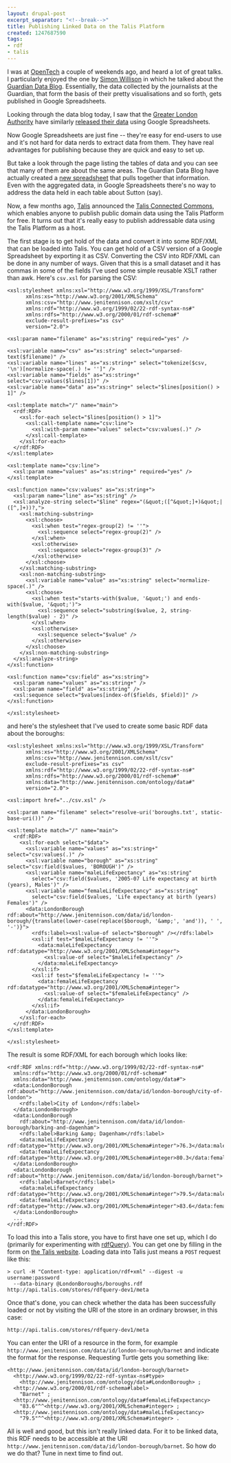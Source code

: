 ```yaml
---
layout: drupal-post
excerpt_separator: "<!--break-->"
title: Publishing Linked Data on the Talis Platform
created: 1247687590
tags:
- rdf
- talis
---
```

I was at [OpenTech](http://www.ukuug.org/events/opentech2009/) a couple of weekends ago, and heard a lot of great talks. I particularly enjoyed the one by [Simon Willison](http://simonwillison.net/) in which he talked about the [Guardian Data Blog](http://www.guardian.co.uk/news/datablog). Essentially, the data collected by the journalists at the Guardian, that form the basis of their pretty visualisations and so forth, gets published in Google Spreadsheets.

Looking through the data blog today, I saw that the [Greater London Authority](http://www.london.gov.uk/) have similarly [released their data](http://www.london.gov.uk/focusonlondon/datastore.jsp) using Google Spreadsheets.

Now Google Spreadsheets are just fine -- they're easy for end-users to use and it's not hard for data nerds to extract data from them. They have real advantages for publishing because they are quick and easy to set up.

But take a look through the page listing the tables of data and you can see that many of them are about the same areas. The Guardian Data Blog have actually created a [new spreadsheet](http://spreadsheets.google.com/ccc?key=t3bns85prAbiChLmFhlcB1Q) that pulls together that information. Even with the aggregated data, in Google Spreadsheets there's no way to address the data held in each table about Sutton (say).

Now, a few months ago, [Talis](http://www.talis.com/platform/) announced the [Talis Connected Commons](http://www.talis.com/platform/cc/), which enables anyone to publish public domain data using the Talis Platform for free. It turns out that it's really easy to publish addressable data using the Talis Platform as a host.

<!--break-->

The first stage is to get hold of the data and convert it into some RDF/XML that can be loaded into Talis. You can get hold of a CSV version of a Google Spreadsheet by exporting it as CSV. Converting the CSV into RDF/XML can be done in any number of ways. Given that this is a small dataset and it has commas in some of the fields I've used some simple reusable XSLT rather than awk. Here's `csv.xsl` for parsing the CSV:

    <xsl:stylesheet xmlns:xsl="http://www.w3.org/1999/XSL/Transform" 
          xmlns:xs="http://www.w3.org/2001/XMLSchema"
          xmlns:csv="http://www.jenitennison.com/xslt/csv"
          xmlns:rdf="http://www.w3.org/1999/02/22-rdf-syntax-ns#"
          xmlns:rdfs="http://www.w3.org/2000/01/rdf-schema#"
          exclude-result-prefixes="xs csv"
          version="2.0">
          
    <xsl:param name="filename" as="xs:string" required="yes" />
    
    <xsl:variable name="csv" as="xs:string" select="unparsed-text($filename)" />
    <xsl:variable name="lines" as="xs:string+" select="tokenize($csv, '\n')[normalize-space(.) != '']" />
    <xsl:variable name="fields" as="xs:string+" select="csv:values($lines[1])" />
    <xsl:variable name="data" as="xs:string+" select="$lines[position() > 1]" />
    
    <xsl:template match="/" name="main">
      <rdf:RDF>
        <xsl:for-each select="$lines[position() > 1]">
          <xsl:call-template name="csv:line">
            <xsl:with-param name="values" select="csv:values(.)" />
          </xsl:call-template>
        </xsl:for-each>
      </rdf:RDF>
    </xsl:template>
    
    <xsl:template name="csv:line">
      <xsl:param name="values" as="xs:string+" required="yes" />
    </xsl:template>
    
    <xsl:function name="csv:values" as="xs:string+">
      <xsl:param name="line" as="xs:string" />
      <xsl:analyze-string select="$line" regex="(&quot;([^&quot;]+)&quot;|([^,]+))?,">
        <xsl:matching-substring>
          <xsl:choose>
            <xsl:when test="regex-group(2) != ''">
              <xsl:sequence select="regex-group(2)" />
            </xsl:when>
            <xsl:otherwise>
              <xsl:sequence select="regex-group(3)" />
            </xsl:otherwise>
          </xsl:choose>
        </xsl:matching-substring>
        <xsl:non-matching-substring>
          <xsl:variable name="value" as="xs:string" select="normalize-space(.)" />
          <xsl:choose>
            <xsl:when test="starts-with($value, '&quot;') and ends-with($value, '&quot;')">
              <xsl:sequence select="substring($value, 2, string-length($value) - 2)" />
            </xsl:when>
            <xsl:otherwise>
              <xsl:sequence select="$value" />
            </xsl:otherwise>
          </xsl:choose>
        </xsl:non-matching-substring>
      </xsl:analyze-string>
    </xsl:function>
    
    <xsl:function name="csv:field" as="xs:string">
      <xsl:param name="values" as="xs:string+" />
      <xsl:param name="field" as="xs:string" />
      <xsl:sequence select="$values[index-of($fields, $field)]" />
    </xsl:function>
    
    </xsl:stylesheet>

and here's the stylesheet that I've used to create some basic RDF data about the boroughs:

    <xsl:stylesheet xmlns:xsl="http://www.w3.org/1999/XSL/Transform" 
          xmlns:xs="http://www.w3.org/2001/XMLSchema"
          xmlns:csv="http://www.jenitennison.com/xslt/csv"
          exclude-result-prefixes="xs csv"
          xmlns:rdf="http://www.w3.org/1999/02/22-rdf-syntax-ns#"
          xmlns:rdfs="http://www.w3.org/2000/01/rdf-schema#"
          xmlns:data="http://www.jenitennison.com/ontology/data#"
          version="2.0">
          
    <xsl:import href="../csv.xsl" />
    
    <xsl:param name="filename" select="resolve-uri('boroughs.txt', static-base-uri())" />
    
    <xsl:template match="/" name="main">
      <rdf:RDF>
        <xsl:for-each select="$data">
          <xsl:variable name="values" as="xs:string+" select="csv:values(.)" />
          <xsl:variable name="borough" as="xs:string" select="csv:field($values, 'BOROUGH')" />
          <xsl:variable name="maleLifeExpectancy" as="xs:string" 
            select="csv:field($values, '2005-07 Life expectancy at birth (years), Males')" />
          <xsl:variable name="femaleLifeExpectancy" as="xs:string" 
            select="csv:field($values, 'Life expectancy at birth (years) Females')" />
          <data:LondonBorough rdf:about="http://www.jenitennison.com/data/id/london-borough/{translate(lower-case(replace($borough, '&amp;', 'and')), ' ', '-')}">
            <rdfs:label><xsl:value-of select="$borough" /></rdfs:label>
            <xsl:if test="$maleLifeExpectancy != ''">
              <data:maleLifeExpectancy rdf:datatype="http://www.w3.org/2001/XMLSchema#integer">
                <xsl:value-of select="$maleLifeExpectancy" />
              </data:maleLifeExpectancy>
            </xsl:if>
            <xsl:if test="$femaleLifeExpectancy != ''">
              <data:femaleLifeExpectancy rdf:datatype="http://www.w3.org/2001/XMLSchema#integer">
                <xsl:value-of select="$femaleLifeExpectancy" />
              </data:femaleLifeExpectancy>
            </xsl:if>
          </data:LondonBorough>
        </xsl:for-each>
      </rdf:RDF>
    </xsl:template>
    
    </xsl:stylesheet>

The result is some RDF/XML for each borough which looks like:

    <rdf:RDF xmlns:rdf="http://www.w3.org/1999/02/22-rdf-syntax-ns#"
      xmlns:rdfs="http://www.w3.org/2000/01/rdf-schema#"
      xmlns:data="http://www.jenitennison.com/ontology/data#">
      <data:LondonBorough rdf:about="http://www.jenitennison.com/data/id/london-borough/city-of-london">
        <rdfs:label>City of London</rdfs:label>
      </data:LondonBorough>
      <data:LondonBorough
        rdf:about="http://www.jenitennison.com/data/id/london-borough/barking-and-dagenham">
        <rdfs:label>Barking &amp; Dagenham</rdfs:label>
        <data:maleLifeExpectancy rdf:datatype="http://www.w3.org/2001/XMLSchema#integer">76.3</data:maleLifeExpectancy>
        <data:femaleLifeExpectancy rdf:datatype="http://www.w3.org/2001/XMLSchema#integer>80.3</data:femaleLifeExpectancy>
      </data:LondonBorough>
      <data:LondonBorough rdf:about="http://www.jenitennison.com/data/id/london-borough/barnet">
        <rdfs:label>Barnet</rdfs:label>
        <data:maleLifeExpectancy rdf:datatype="http://www.w3.org/2001/XMLSchema#integer">79.5</data:maleLifeExpectancy>
        <data:femaleLifeExpectancy rdf:datatype="http://www.w3.org/2001/XMLSchema#integer">83.6</data:femaleLifeExpectancy>
      </data:LondonBorough>
      ...
    </rdf:RDF>

To load this into a Talis store, you have to first have one set up, which I do (primarily for experimenting with [rdfQuery](http://code.google.com/p/rdfquery)). You can get one by filling in the form on [the Talis website](http://www.talis.com/platform/cc/contact/). Loading data into Talis just means a `POST` request like this:

    > curl -H "Content-type: application/rdf+xml" --digest -u username:password 
      --data-binary @LondonBoroughs/boroughs.rdf http://api.talis.com/stores/rdfquery-dev1/meta

Once that's done, you can check whether the data has been successfully loaded or not by visiting the URI of the store in an ordinary browser, in this case:

    http://api.talis.com/stores/rdfquery-dev1/meta

You can enter the URI of a resource in the form, for example `http://www.jenitennison.com/data/id/london-borough/barnet` and indicate the format for the response. Requesting Turtle gets you something like:

    <http://www.jenitennison.com/data/id/london-borough/barnet>
      <http://www.w3.org/1999/02/22-rdf-syntax-ns#type>
        <http://www.jenitennison.com/ontology/data#LondonBorough> ;
      <http://www.w3.org/2000/01/rdf-schema#label>
        "Barnet" ;
      <http://www.jenitennison.com/ontology/data#femaleLifeExpectancy>
        "83.6"^^<http://www.w3.org/2001/XMLSchema#integer> ;
      <http://www.jenitennison.com/ontology/data#maleLifeExpectancy>
        "79.5"^^<http://www.w3.org/2001/XMLSchema#integer> .

All is well and good, but this isn't really linked data. For it to be linked data, this RDF needs to be accessible at the URI `http://www.jenitennison.com/data/id/london-borough/barnet`. So how do we do that? Tune in next time to find out.
